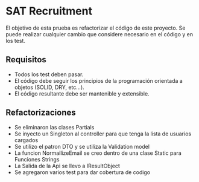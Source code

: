 # SAT Recruitment

El objetivo de esta prueba es refactorizar el código de este proyecto.
Se puede realizar cualquier cambio que considere necesario en el código y en los test.


## Requisitos 

- Todos los test deben pasar.
- El código debe seguir los principios de la programación orientada a objetos (SOLID, DRY, etc...).
- El código resultante debe ser mantenible y extensible.

## Refactorizaciones
 - Se eliminaron las clases Partials
 - Se inyecto un Singleton al controller para que tenga la lista de usuarios cargados
 - Se utilizo el patron DTO y se utiliza la Validation model
 - La funcion NormailizeEmail se creo dentro de una clase Static para Funciones Strings
 - La Salida de la Api se llevo a IResultObject
 - Se agregaron varios test para dar cobertura de codigo
 
 
 
 
 
 